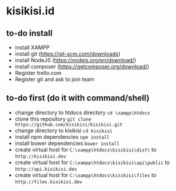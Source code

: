 # kisikisi.id

## to-do install
- install XAMPP
- install git (https://git-scm.com/downloads)
- install NodeJS (https://nodejs.org/en/download/)
- install composer (https://getcomposer.org/download/)
- Register trello.com
- Register git and ask to join team

## to-do first (do it with command/shell)
- change directory to htdocs directory `cd \xampp\htdocs`
- clone this repository `git clone https://github.com/kisikisi/kisikisi.git`
- change directory to kisikisi `cd kisikisi`
- install npm dependencies `npm install`
- install bower dependencies `bower install`
- create virtual host for `C:\xampp\htdocs\kisikisi\dist\` to `http://kisikisi.dev`
- create virtual host for `C:\xampp\htdocs\kisikisi\api\public` to `http://api.kisikisi.dev`
- create virtual host for `C:\xampp\htdocs\kisikisi\files` to `http://files.kisikisi.dev`
